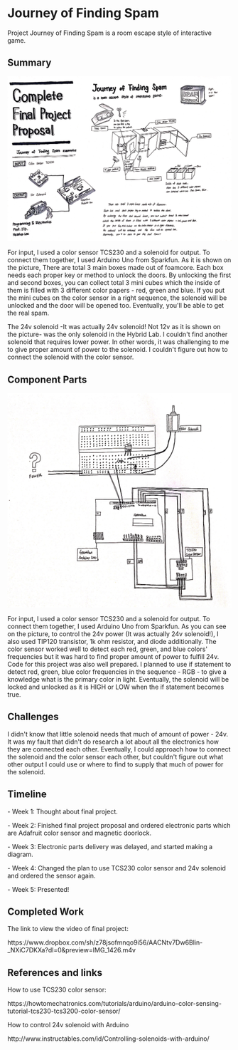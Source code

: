 
# Journey of Finding Spam

<p>Project Journey of Finding Spam is a room escape style of interactive game.</p>

## Summary

<p align="center">
  <img src="IMG_3839.JPG"/>
</p>

<p> 
For input, I used a color sensor TCS230 and a solenoid for output. To connect them together, I used Arduino Uno from Sparkfun. As it is shown on the picture, There are total 3 main boxes made out of foamcore. Each box needs each proper key or method to unlock the doors. By unlocking the first and second boxes, you can collect total 3 mini cubes which the inside of them is filled with 3 different color papers - red, green and blue. If you put the mini cubes on the color sensor in a right sequence, the solenoid will be unlocked and the door will be opened too. Eventually, you'll be able to get the real spam.
</p>

<p> 
The 24v solenoid -It was actually 24v solenoid! Not 12v as it is shown on the picture- was the only solenoid in the Hybrid Lab. I couldn't find another solenoid that requires lower power. In other words, it was challenging to me to give proper amount of power to the solenoid. I couldn't figure out how to connect the solenoid with the color sensor. 
</p>

## Component Parts

<p align="center">
  <img src="IMG_3840.JPG"/>
</p>

<p> 
For input, I used a color sensor TCS230 and a solenoid for output. To connect them together, I used Arduino Uno from Sparkfun. As you can see on the picture, to control the 24v power (It was actually 24v solenoid!), I also used TIP120 transistor, 1k ohm resistor, and diode additionally. The color sensor worked well to detect each red, green, and blue colors' frequencies but it was hard to find proper amount of power to fulfill 24v. Code for this project was also well prepared. I planned to use if statement to detect red, green, blue color frequencies in the sequence - RGB - to give a knowledge what is the primary color in light. Eventually, the solenoid will be locked and unlocked as it is HIGH or LOW when the if statement becomes true.
</p>

## Challenges

I didn't know that little solenoid needs that much of amount of power - 24v. It was my fault that didn't do research a lot about all the electronics how they are connected each other. Eventually, I could approach how to connect the solenoid and the color sensor each other, but couldn't figure out what other output I could use or where to find to supply that much of power for the solenoid.

## Timeline

<p>- Week 1: Thought about final project.</p>
<p>- Week 2: Finished final project proposal and ordered electronic parts which are Adafruit color sensor and magnetic doorlock. </p>
<p>- Week 3: Electronic parts delivery was delayed, and started making a diagram. </p>
<p>- Week 4: Changed the plan to use TCS230 color sensor and 24v solenoid and ordered the sensor again. </p>
<p>- Week 5: Presented!</p>

## Completed Work

<p>The link to view the video of final project: </p>
<p>https://www.dropbox.com/sh/z78jsofmnqo9i56/AACNtv7Dw6Blin-_NXiC7DKXa?dl=0&preview=IMG_1426.m4v </p>


## References and links

<p>How to use TCS230 color sensor: </p>
<p>https://howtomechatronics.com/tutorials/arduino/arduino-color-sensing-tutorial-tcs230-tcs3200-color-sensor/ </p>

<p>How to control 24v solenoid with Arduino</p>
<p>http://www.instructables.com/id/Controlling-solenoids-with-arduino/</p>
